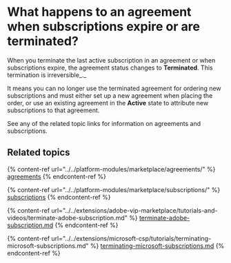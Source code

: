 # What happens to an agreement when subscriptions expire or are terminated?

When you terminate the last active subscription in an agreement or when subscriptions expire, the agreement status changes to **Terminated**. This termination is irreversible_._&#x20;

It means you can no longer use the terminated agreement for ordering new subscriptions and must either set up a new agreement when placing the order, or use an existing agreement in the **Active** state to attribute new subscriptions to that agreement.

See any of the related topic links for information on agreements and subscriptions.

## Related topics

{% content-ref url="../../platform-modules/marketplace/agreements/" %}
[agreements](../../platform-modules/marketplace/agreements/)
{% endcontent-ref %}

{% content-ref url="../../platform-modules/marketplace/subscriptions/" %}
[subscriptions](../../platform-modules/marketplace/subscriptions/)
{% endcontent-ref %}

{% content-ref url="../../extensions/adobe-vip-marketplace/tutorials-and-videos/terminate-adobe-subscription.md" %}
[terminate-adobe-subscription.md](../../extensions/adobe-vip-marketplace/tutorials-and-videos/terminate-adobe-subscription.md)
{% endcontent-ref %}

{% content-ref url="../../extensions/microsoft-csp/tutorials/terminating-microsoft-subscriptions.md" %}
[terminating-microsoft-subscriptions.md](../../extensions/microsoft-csp/tutorials/terminating-microsoft-subscriptions.md)
{% endcontent-ref %}
